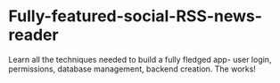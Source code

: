 # Fully-featured-social-RSS-news-reader
Learn all the techniques needed to build a fully fledged app- user login, permissions, database management, backend creation. The works!
